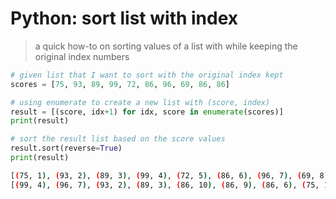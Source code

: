 # Python: sort list with index

> a quick how-to on sorting values of a list with while keeping the original index numbers

```python
# given list that I want to sort with the original index kept
scores = [75, 93, 89, 99, 72, 86, 96, 69, 86, 86]

# using enumerate to create a new list with (score, index)
result = [(score, idx+1) for idx, score in enumerate(scores)]
print(result)

# sort the result list based on the score values
result.sort(reverse=True)
print(result)
```

```bash
[(75, 1), (93, 2), (89, 3), (99, 4), (72, 5), (86, 6), (96, 7), (69, 8), (86, 9), (86, 10)]
[(99, 4), (96, 7), (93, 2), (89, 3), (86, 10), (86, 9), (86, 6), (75, 1), (72, 5), (69, 8)]
```

